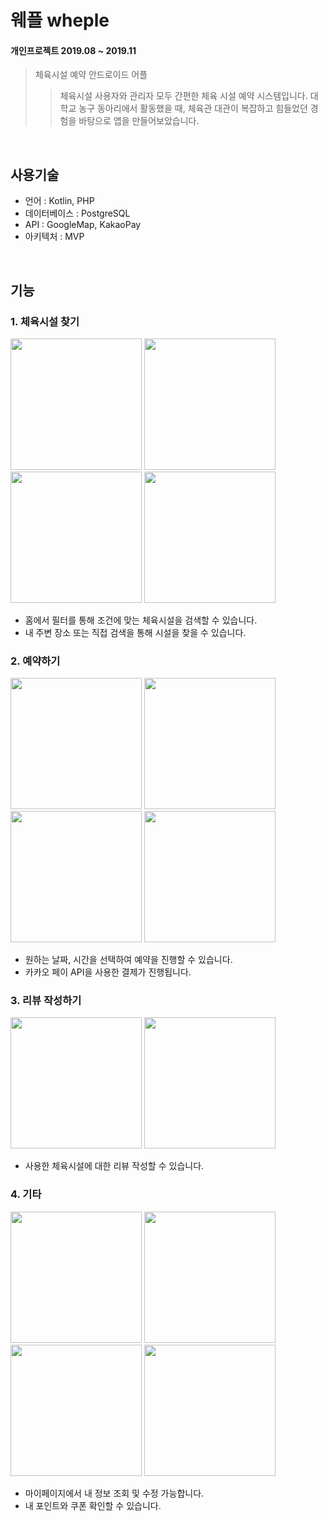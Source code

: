웨플 wheple
===========
#### 개인프로젝트 2019.08 ~ 2019.11
> 체육시설 예약 안드로이드 어플
>> 체육시설 사용자와 관리자 모두 간편한 체육 시설 예약 시스템입니다. 대학교 농구 동아리에서 활동했을 때, 체육관 대관이 복잡하고 힘들었던 경험을 바탕으로 앱을 만들어보았습니다.

<br/>

사용기술
-------
- 언어 : Kotlin, PHP
- 데이터베이스 : PostgreSQL
- API : GoogleMap, KakaoPay 
- 아키텍처 : MVP 

<br/>

기능
-------
### 1. 체육시설 찾기
<p>
  <img width="210" src="https://user-images.githubusercontent.com/51042849/77296666-6bedf680-6d2b-11ea-8e55-a2998288858f.jpg">  
  <img width="210" src="https://user-images.githubusercontent.com/51042849/77296782-a192df80-6d2b-11ea-99c6-5280ee7c8655.jpg">
  <img width="210" src="https://user-images.githubusercontent.com/51042849/77296807-aa83b100-6d2b-11ea-9982-679ae6fe6b20.jpg">
  <img width="210" src="https://user-images.githubusercontent.com/51042849/77296833-b66f7300-6d2b-11ea-9c6b-1010272b8dd6.jpg">
</p>

- 홈에서 필터를 통해 조건에 맞는 체육시설을 검색할 수 있습니다.
- 내 주변 장소 또는 직접 검색을 통해 시설을 찾을 수 있습니다.


### 2. 예약하기
<p>
  <img width="210" src="https://user-images.githubusercontent.com/51042849/77296895-d3a44180-6d2b-11ea-90c3-f8ca2aff8f7e.jpg">  
  <img width="210" src="https://user-images.githubusercontent.com/51042849/77296926-de5ed680-6d2b-11ea-85a0-1217667866f9.jpg">
  <img width="210" src="https://user-images.githubusercontent.com/51042849/77296952-e7e83e80-6d2b-11ea-94eb-c8b8ad9a432a.jpg">
  <img width="210" src="https://user-images.githubusercontent.com/51042849/77296967-efa7e300-6d2b-11ea-98f3-f315e68c8a70.jpg">
</p>

- 원하는 날짜, 시간을 선택하여 예약을 진행할 수 있습니다.
- 카카오 페이 API을 사용한 결제가 진행됩니다.


### 3. 리뷰 작성하기
<p>
  <img width="210" src="https://user-images.githubusercontent.com/51042849/77297030-0b12ee00-6d2c-11ea-8731-762992065aa8.jpg">  
  <img width="210" src="https://user-images.githubusercontent.com/51042849/77297144-34cc1500-6d2c-11ea-97eb-ca1528ecb907.jpg">
</p>

- 사용한 체육시설에 대한 리뷰 작성할 수 있습니다.

### 4. 기타
<p>
  <img width="210" src="https://user-images.githubusercontent.com/51042849/77297205-47dee500-6d2c-11ea-9511-8f9fa554730a.jpg">  
  <img width="210" src="https://user-images.githubusercontent.com/51042849/77297228-50372000-6d2c-11ea-9783-05fb8e85a858.jpg">
  <img width="210" src="https://user-images.githubusercontent.com/51042849/77297257-5af1b500-6d2c-11ea-84cb-4243e84f4d36.jpg">
  <img width="210" src="https://user-images.githubusercontent.com/51042849/77297281-6349f000-6d2c-11ea-9364-d0a3dca01b45.jpg">
</p>

- 마이페이지에서 내 정보 조회 및 수정 가능합니다.
- 내 포인트와 쿠폰 확인할 수 있습니다.
